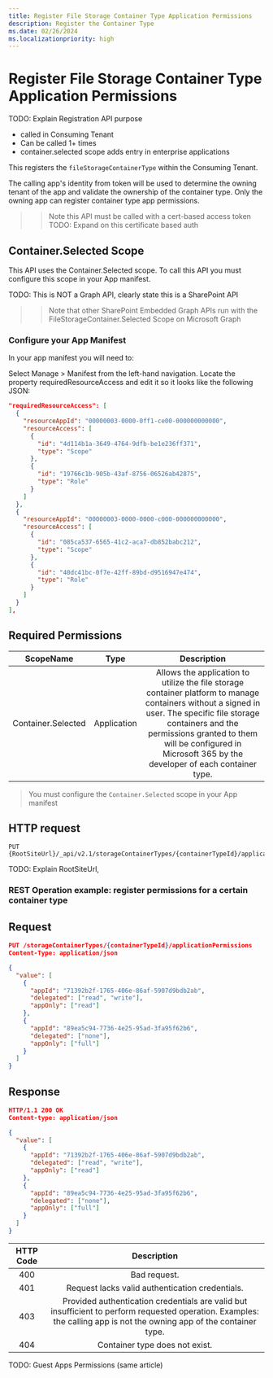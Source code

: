 ```yaml
---
title: Register File Storage Container Type Application Permissions
description: Register the Container Type
ms.date: 02/26/2024
ms.localizationpriority: high
---
```


# Register File Storage Container Type Application Permissions

TODO: Explain Registration API purpose
- called in Consuming Tenant
- Can be called 1+ times
- container.selected scope adds entry in enterprise applications


This registers the `fileStorageContainerType` within the Consuming Tenant.  

The calling app's identity from token will be used to determine the owning tenant of the app and validate the ownership of the container type. Only the owning app can register container type app permissions.

>>  Note this API must be called with a cert-based access token
TODO: Expand on this certificate based auth

## Container.Selected Scope 

This API uses the Container.Selected scope. To call this API you must configure this scope in your App manifest.  

TODO: This is NOT a Graph API, clearly state this is a SharePoint API 

>>  Note that other SharePoint Embedded Graph APIs run with the FileStorageContainer.Selected Scope on Microsoft Graph 


### Configure your App Manifest

In your app manifest you will need to: 

Select Manage > Manifest from the left-hand navigation. Locate the property requiredResourceAccess and edit it so it looks like the following JSON:

```json
"requiredResourceAccess": [
  {
    "resourceAppId": "00000003-0000-0ff1-ce00-000000000000",
    "resourceAccess": [
      {
        "id": "4d114b1a-3649-4764-9dfb-be1e236ff371",
        "type": "Scope"
      },
      {
        "id": "19766c1b-905b-43af-8756-06526ab42875",
        "type": "Role"
      }
    ]
  },
  {
    "resourceAppId": "00000003-0000-0000-c000-000000000000",
    "resourceAccess": [
      {
        "id": "085ca537-6565-41c2-aca7-db852babc212",
        "type": "Scope"
      },
      {
        "id": "40dc41bc-0f7e-42ff-89bd-d9516947e474",
        "type": "Role"
      }
    ]
  }
],
```


## Required Permissions
|      ScopeName     |     Type    |                                                                                                                                Description                                                                                                                                |
|:------------------:|:-----------:|:--------------------------------------------------------------------------------------------------------------------------------------------------------------------------------------------------------------------------------------------------------------------------:|
| Container.Selected | Application | Allows the application to utilize the file storage container platform to manage containers without a signed in user. The specific file storage containers and the permissions granted to them will be configured in Microsoft 365 by the developer of each container type. |

> You must configure the `Container.Selected` scope in your App manifest

## HTTP request

```http
PUT {RootSiteUrl}/_api/v2.1/storageContainerTypes/{containerTypeId}/applicationPermissions
```
TODO: Explain RootSiteUrl, 

### REST Operation example: register permissions for a certain container type

## Request
```json
PUT /storageContainerTypes/{containerTypeId}/applicationPermissions
Content-Type: application/json

{
  "value": [
    {
      "appId": "71392b2f-1765-406e-86af-5907d9bdb2ab",
      "delegated": ["read", "write"],
      "appOnly": ["read"]
    },
    {
      "appId": "89ea5c94-7736-4e25-95ad-3fa95f62b6",
      "delegated": ["none"],
      "appOnly": ["full"]
    }
  ]
}

```

## Response
```json
HTTP/1.1 200 OK
Content-type: application/json

{
  "value": [
    {
      "appId": "71392b2f-1765-406e-86af-5907d9bdb2ab",
      "delegated": ["read", "write"],
      "appOnly": ["read"]
    },
    {
      "appId": "89ea5c94-7736-4e25-95ad-3fa95f62b6",
      "delegated": ["none"],
      "appOnly": ["full"]
    }
  ]
}


```
| HTTP Code |                                                                               Description                                                                              |
|:---------:|:----------------------------------------------------------------------------------------------------------------------------------------------------------------------:|
| 400       | Bad request.                                                                                                                                                           |
| 401       | Request lacks valid authentication credentials.                                                                                                                        |
| 403       | Provided authentication credentials are valid but insufficient to perform requested operation. Examples: the calling app is not the owning app of the container type.  |
| 404       | Container type does not exist.                                                                                                                                         |



TODO: Guest Apps Permissions (same article)